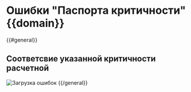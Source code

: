 # Ошибки "Паспорта критичности" {{domain}}

{{#general}}
## Соответсвие указанной критичности расчетной
![Загрузка ошибок](@entity/kadzo.v2023.criticality_passport/validation.criticality_calculation?domain={{domain}})
{{/general}}
